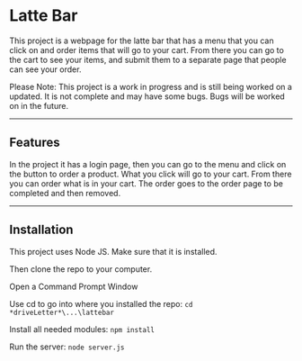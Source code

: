 # Latte Bar

This project is a webpage for the latte bar that has a menu that you can click on and order items that will go to your cart.
From there you can go to the cart to see your items, and submit them to a separate page that people can see your order.

Please Note: This project is a work in progress and is still being worked on a updated.
It is not complete and may have some bugs. Bugs will be worked on in the future.

---

## Features

In the project it has a login page, then you can go to the menu and click on the button to order a product.
What you click will go to your cart.
From there you can order what is in your cart.
The order goes to the order page to be completed and then removed.

---

## Installation

This project uses Node JS. Make sure that it is installed.

Then clone the repo to your computer.

Open a Command Prompt Window

Use cd to go into where you installed the repo:
`cd *driveLetter*\...\lattebar`

Install all needed modules:
`npm install`

Run the server:
`node server.js`
